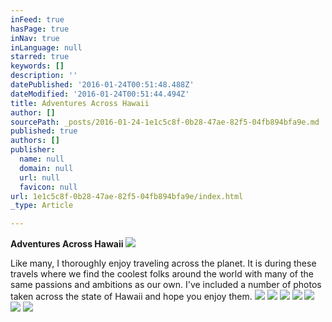 ```yaml
---
inFeed: true
hasPage: true
inNav: true
inLanguage: null
starred: true
keywords: []
description: ''
datePublished: '2016-01-24T00:51:48.488Z'
dateModified: '2016-01-24T00:51:44.494Z'
title: Adventures Across Hawaii
author: []
sourcePath: _posts/2016-01-24-1e1c5c8f-0b28-47ae-82f5-04fb894bfa9e.md
published: true
authors: []
publisher:
  name: null
  domain: null
  url: null
  favicon: null
url: 1e1c5c8f-0b28-47ae-82f5-04fb894bfa9e/index.html
_type: Article

---
```

**Adventures Across Hawaii**
![](https://s3-us-west-2.amazonaws.com/the-grid-img/p/f4cd8157a000fa22fe6b3a6c01fa7cb7d4334abc.jpg)

Like many, I thoroughly enjoy traveling across the planet. It is during these travels where we find the coolest folks around the world with many of the same passions and ambitions as our own. I've included a number of photos taken across the state of Hawaii and hope you enjoy them.
![](https://s3-us-west-2.amazonaws.com/the-grid-img/p/00b6d53d45c12d44d7088f9b85785ce81b5b4a4b.jpg)
![](https://s3-us-west-2.amazonaws.com/the-grid-img/p/d113b0ce8d7b57c00bae972bee197e237270e4eb.jpg)
![](https://the-grid-user-content.s3-us-west-2.amazonaws.com/573c890d-a7e8-4c7f-b62d-d188d39504e5.jpg)
![](https://s3-us-west-2.amazonaws.com/the-grid-img/p/5d96fcf31823cec6077cd7ba2dad2f393734dfaa.jpg)
![](https://the-grid-user-content.s3-us-west-2.amazonaws.com/28918fda-2c17-4380-857d-2d37b31b7889.jpg)
![](https://the-grid-user-content.s3-us-west-2.amazonaws.com/18d639a2-8e18-47dd-b9bf-3c6aa78cd20f.jpg)
![](https://the-grid-user-content.s3-us-west-2.amazonaws.com/f9acb6e3-d4d3-4f84-a353-9df8ff2060a2.jpg)